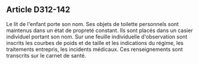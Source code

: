## Article D312-142

Le lit de l'enfant porte son nom. Ses objets de toilette personnels sont maintenus dans un état de propreté
constant. Ils sont placés dans un casier individuel portant son nom. Sur une feuille individuelle d'observation
sont inscrits les courbes de poids et de taille et les indications du régime, les traitements entrepris, les
incidents médicaux. Ces renseignements sont transcrits sur le carnet de santé.


